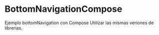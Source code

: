 # BottomNavigationCompose
Ejemplo bottomNavigation con Compose
Utilizar las mismas veriones de librerias.
